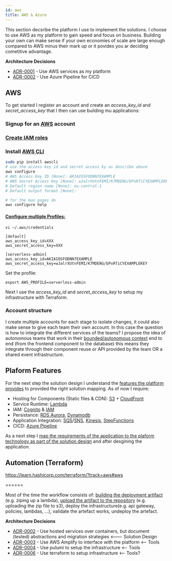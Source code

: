 ```yaml
---
id: aws
title: AWS & Azure
---
```


This section decsribe the platform I use to implement the solutions. I choose to use AWS as my platform to gain speed and focus on business. Building your own can make sense if your own economies of scale are large enough compared to AWS minus their mark up or it povides you ar deciding cometitive advantage.

**Architecture Decisions**

<!-- adrlog -->

- [ADR-0001](adr/0001-use-aws-services-as-my-platform) - Use AWS services as my platform
- [ADR-0002](adr/0002-use-azure-pipeline-for-cicd.md) - Use Azure Pipeline for CICD

<!-- adrlogstop -->

## AWS

To get started I register an account and create an *access_key_id* and *secret_access_key* that I then can use building mu applications:

### Signup for an [AWS](https://aws.amazon.com) account
### [Create IAM roles](https://docs.aws.amazon.com/de_de/IAM/latest/UserGuide/best-practices.html)
### Install [AWS CLI](https://docs.aws.amazon.com/de_de/cli/latest/userguide/cli-chap-getting-started.html)

```bash
sudo pip install awscli
# use the access key id and secret access ky as describe above
aws configure
# AWS Access Key ID [None]: AKIAIOSFODNN7EXAMPLE
# AWS Secret Access Key [None]: wJalrXUtnFEMI/K7MDENG/bPxRfiCYEXAMPLEKEY
# Default region name [None]: eu-central-1
# Default output format [None]:

# for the man pages do
aws configure help
```

#### [Configure multiple Profiles:](https://docs.aws.amazon.com/cli/latest/userguide/cli-multiple-profiles.html)

```text
vi ~/.aws/credentials
```

```text
[default]
aws_access_key_id=XXX
aws_secret_access_key=XXX

[serverless-admin]
aws_access_key_id=AKIAIOSFODNN7EXAMPLE
aws_secret_access_key=wJalrXUtnFEMI/K7MDENG/bPxRfiCYEXAMPLEKEY
```

Set the profile:

```text
export AWS_PROFILE=serverless-admin
```

Next I use the *access_key_id* and *secret_access_key* to setup my infrastructure with Terraform.

### Account structure

I create multiple accounts for each stage to isolate changes, it could also make sense to give each team their own account. In this case the question is how to integrate the different services of the teams? I propose the idea of autonomous teams that work in their [bounded/autonomous context](#linkToSolutionDesign/Architecture) end to end (from the frontend component to the database) this means they integrate through their component reuse or API provided by the team OR a shared event infrastructure.

## Plaform Features

For the next step the solution design I understand the [features the platform provides](https://aws.amazon.com/de/products/) to provided the right solution mapping. As of now I require: 

- Hosting for Components (Static files & CDN): [S3](https://docs.aws.amazon.com/s3/index.html) + [CloudFront](https://docs.aws.amazon.com/cloudfront/?id=docs_gateway)
- Service Runtime: [Lambda](https://docs.aws.amazon.com/lambda/?id=docs_gateway)
- IAM:  [Cognito](https://docs.aws.amazon.com/cognito/?id=docs_gateway) & [IAM](https://docs.aws.amazon.com/iam/?id=docs_gateway)
- Persistance: [RDS Aurora](https://docs.aws.amazon.com/rds/?id=docs_gateway), [Dynamodb](https://docs.aws.amazon.com/dynamodb/?id=docs_gateway)
- Application Integration: [SQS](https://docs.aws.amazon.com/sqs/?id=docs_gateway)/[SNS](https://docs.aws.amazon.com/sns/?id=docs_gateway), [Kinesis](https://docs.aws.amazon.com/kinesis/?id=docs_gateway), [StepFunctions](https://docs.aws.amazon.com/step-functions/?id=docs_gateway)
- CICD: [Azure Pipeline](https://docs.microsoft.com/en-us/azure/devops/pipelines/get-started-yaml?view=azure-devops)




As a next step I [map the requirements of the application to the plaform technology as part of the solution design]() and after desgining the application.

## Automation (Terraform)

https://learn.hashicorp.com/terraform/?track=aws#aws


======

Most of the time the workflow consists of: [building the deployment artifact](#seeServiceSection) (e.g. ziping up a lambda), [upload the artifact to the repository](#seeServiceSection) (e.g. uploading the zip file to s3), deploy the infrastructure(e.g. api gateway, policies, lambdas, ...), validate the artefact works, undeploy the artefact.


**Architecture Decisions**

<!-- adrlog -->
- [ADR-0002](adr/0002-use-hosted-services-over-containers-but-document-tested-abstractions-and-migration-strategies) - Use hosted services over containers, but document (tested) abstractions and migration strategies    <--- Solution Design
- [ADR-0003](adr/0003-use-aws-amplify-to-interface-with-the-platform) - Use AWS Amplify to interface with the platform <-- Tools
- [ADR-0004](0004-use-pulumi-to-setup-the-infrastructure.md) - Use pulumi to setup the infrastructure <-- Tools
- [ADR-0006](0006-use-terraform-to-setup-infrastructure.md) - Use terraform to setup infrastructure <-- Tools?
<!-- adrlogstop -->
